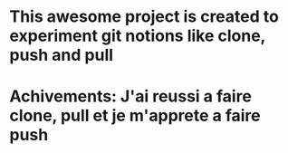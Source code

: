 # This awesome project is created to experiment git notions like clone, push and pull
# Achivements: J'ai reussi a faire clone, pull et je m'apprete a faire push
